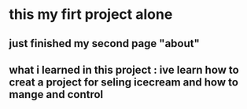 # this my firt project alone

## just finished my second page "about"

## what i learned in this project : ive learn how to creat a project for seling icecream and how to mange and control
